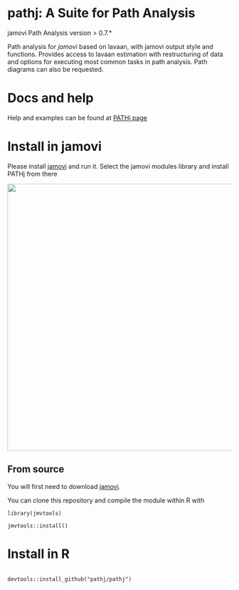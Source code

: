 # pathj: A Suite for Path Analysis

jamovi Path Analysis 
version > 0.7.*

Path analysis for *jamovi* based on lavaan, with jamovi output style and functions. Provides access to lavaan
             estimation with restructuring of data and options for executing most common tasks in path analysis.
             Path diagrams can also be requested.

# Docs and help

Help and examples can be found at [PATHj page](https://pathj.github.io/)

# Install in jamovi

Please install [jamovi](https://www.jamovi.org/download.html) and run it. Select the jamovi modules library and install PATHj from there


<center>
<img width="600" src="https://pathj.github.io/install.png" class="img-responsive" alt="">
</center>


## From source


You will first need to download [jamovi](https://www.jamovi.org/download.html). 


You can clone this repository and compile the module within R with 

```
library(jmvtools)

jmvtools::install()

```

# Install in R

```

devtools::install_github("pathj/pathj")

```


